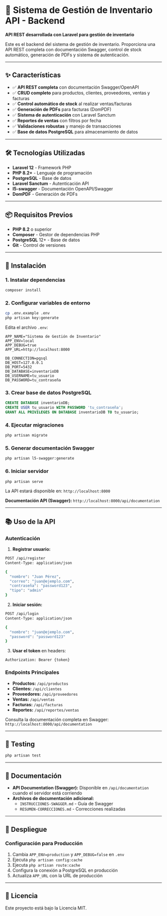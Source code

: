 # 🏪 Sistema de Gestión de Inventario API - Backend

**API REST desarrollada con Laravel para gestión de inventario**

Este es el backend del sistema de gestión de inventario. Proporciona una API REST completa con documentación Swagger, control de stock automático, generación de PDFs y sistema de autenticación.

---

## ✨ Características

- ✅ **API REST completa** con documentación Swagger/OpenAPI
- ✅ **CRUD completo** para productos, clientes, proveedores, ventas y facturas
- ✅ **Control automático de stock** al realizar ventas/facturas
- ✅ **Generación de PDFs** para facturas (DomPDF)
- ✅ **Sistema de autenticación** con Laravel Sanctum
- ✅ **Reportes de ventas** con filtros por fecha
- ✅ **Validaciones robustas** y manejo de transacciones
- ✅ **Base de datos PostgreSQL** para almacenamiento de datos

---

## 🛠️ Tecnologías Utilizadas

- **Laravel 12** - Framework PHP
- **PHP 8.2+** - Lenguaje de programación
- **PostgreSQL** - Base de datos
- **Laravel Sanctum** - Autenticación API
- **l5-swagger** - Documentación OpenAPI/Swagger
- **DomPDF** - Generación de PDFs

---

## 📦 Requisitos Previos

- **PHP 8.2** o superior
- **Composer** - Gestor de dependencias PHP
- **PostgreSQL** 12+ - Base de datos
- **Git** - Control de versiones

---

## 🚀 Instalación

### 1. Instalar dependencias

```bash
composer install
```

### 2. Configurar variables de entorno

```bash
cp .env.example .env
php artisan key:generate
```

Edita el archivo `.env`:

```env
APP_NAME="Sistema de Gestión de Inventario"
APP_ENV=local
APP_DEBUG=true
APP_URL=http://localhost:8000

DB_CONNECTION=pgsql
DB_HOST=127.0.0.1
DB_PORT=5432
DB_DATABASE=inventarioDB
DB_USERNAME=tu_usuario
DB_PASSWORD=tu_contraseña
```

### 3. Crear base de datos PostgreSQL

```sql
CREATE DATABASE inventarioDB;
CREATE USER tu_usuario WITH PASSWORD 'tu_contraseña';
GRANT ALL PRIVILEGES ON DATABASE inventarioDB TO tu_usuario;
```

### 4. Ejecutar migraciones

```bash
php artisan migrate
```

### 5. Generar documentación Swagger

```bash
php artisan l5-swagger:generate
```

### 6. Iniciar servidor

```bash
php artisan serve
```

La API estará disponible en: `http://localhost:8000`

**Documentación API (Swagger):** `http://localhost:8000/api/documentation`

---

## 📚 Uso de la API

### Autenticación

1. **Registrar usuario:**
```bash
POST /api/register
Content-Type: application/json

{
  "nombre": "Juan Pérez",
  "correo": "juan@ejemplo.com",
  "contraseña": "password123",
  "tipo": "admin"
}
```

2. **Iniciar sesión:**
```bash
POST /api/login
Content-Type: application/json

{
  "nombre": "juan@ejemplo.com",
  "password": "password123"
}
```

3. **Usar el token** en headers:
```
Authorization: Bearer {token}
```

### Endpoints Principales

- **Productos:** `/api/productos`
- **Clientes:** `/api/clientes`
- **Proveedores:** `/api/proveedores`
- **Ventas:** `/api/ventas`
- **Facturas:** `/api/facturas`
- **Reportes:** `/api/reportes/ventas`

Consulta la documentación completa en Swagger: `http://localhost:8000/api/documentation`

---

## 🧪 Testing

```bash
php artisan test
```

---

## 📄 Documentación

- **API Documentation (Swagger):** Disponible en `/api/documentation` cuando el servidor está corriendo
- **Archivos de documentación adicional:**
  - `INSTRUCCIONES-SWAGGER.md` - Guía de Swagger
  - `RESUMEN-CORRECCIONES.md` - Correcciones realizadas

---

## 🚀 Despliegue

### Configuración para Producción

1. Cambia `APP_ENV=production` y `APP_DEBUG=false` en `.env`
2. Ejecuta `php artisan config:cache`
3. Ejecuta `php artisan route:cache`
4. Configura la conexión a PostgreSQL en producción
5. Actualiza `APP_URL` con la URL de producción

---

## 📝 Licencia

Este proyecto está bajo la Licencia MIT.
